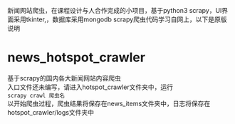 新闻网站爬虫，在课程设计与人合作完成的小项目，基于python3 scrapy，UI界面采用tkinter,，数据库采用mongodb
scrapy爬虫代码学习自网上，以下是原版说明

# news_hotspot_crawler
基于scrapy的国内各大新闻网站内容爬虫  
入口文件还未编写，请进入hotspot_crawler文件夹中，运行  
```scrapy crawl 爬虫名```  
以开始爬虫过程，爬虫结果将保存在news_items文件夹中，日志将保存在hotspot_crawler/logs文件夹中
